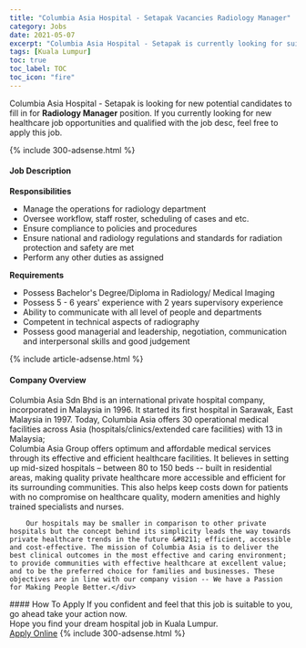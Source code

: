 ```yaml
---
title: "Columbia Asia Hospital - Setapak Vacancies Radiology Manager" 
category: Jobs 
date: 2021-05-07 
excerpt: "Columbia Asia Hospital - Setapak is currently looking for suitable person to fill in the Radiology Manager which positioned at Kuala Lumpur" 
tags: [Kuala Lumpur] 
toc: true 
toc_label: TOC 
toc_icon: "fire" 
--- 
```


<p>Columbia Asia Hospital - Setapak is looking for new potential candidates to fill in for <b>Radiology Manager</b> position. If you currently looking for new healthcare job opportunities and qualified with the job desc, feel free to apply this job.
</p>{% include 300-adsense.html %} 
<div><div><h4>Job Description</h4></div><div><div><span><div><div><b>Responsibilities</b></div><ul><li>Manage the operations for radiology department</li><li>Oversee workflow, staff roster, scheduling of cases and etc.</li><li>Ensure compliance to policies and procedures</li><li>Ensure national and radiology regulations and standards for radiation protection and safety are met</li><li>Perform any other duties as assigned</li></ul><div><strong>Requirements</strong></div><ul><li>Possess Bachelor's Degree/Diploma in Radiology/ Medical Imaging</li><li>Possess 5 - 6 years' experience with 2 years supervisory experience</li><li>Ability to communicate with all level of people and departments</li><li>Competent in technical aspects of radiography</li><li>Possess good managerial and leadership, negotiation, communication and interpersonal skills and good judgement</li></ul></div></span></div></div></div> 
{% include article-adsense.html %} 
<div><div><h4>Company Overview</h4></div><div><div><span><div><div>
<div>
<div>
			Columbia Asia Sdn Bhd is an international private hospital company, incorporated in Malaysia in 1996. It started its first hospital in Sarawak, East Malaysia in 1997. Today, Columbia Asia offers 30 operational medical facilities across Asia (hospitals/clinics/extended care facilities) with 13 in Malaysia;</div>
<div>
			Columbia Asia Group offers optimum and affordable medical services through its effective and efficient healthcare facilities. It believes in setting up mid-sized hospitals &#8211; between 80 to 150 beds -- built in residential areas, making quality private healthcare more accessible and efficient for its surrounding communities. This also helps keep costs down for patients with no compromise on healthcare quality, modern amenities and highly trained specialists and nurses.</div>
		
		Our hospitals may be smaller in comparison to other private hospitals but the concept behind its simplicity leads the way towards private healthcare trends in the future &#8211; efficient, accessible and cost-effective. The mission of Columbia Asia is to deliver the best clinical outcomes in the most effective and caring environment; to provide communities with effective healthcare at excellent value; and to be the preferred choice for families and businesses. These objectives are in line with our company vision -- We have a Passion for Making People Better.</div>
</div></div></span></div></div></div> 
#### How To Apply 
If you confident and feel that this job is suitable to you, go ahead take your action now. <br/> 
Hope you find your dream hospital job in Kuala Lumpur. <br/> 
<a href="https://www.jobstreet.com.my/en/job/radiology-manager-4556195?jobId=jobstreet-my-job-4556195" class="btn btn--warning" target="_blank" rel="nofollow noopenner">Apply Online</a> 
{% include 300-adsense.html %} 